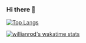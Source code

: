 ### Hi there 👋

<!--
**mastapetz/mastapetz** is a ✨ _special_ ✨ repository because its `README.md` (this file) appears on your GitHub profile.

Here are some ideas to get you started:

- 🔭 I’m currently working on ...
- 🌱 I’m currently learning ...
- 👯 I’m looking to collaborate on ...
- 🤔 I’m looking for help with ...
- 💬 Ask me about ...
- 📫 How to reach me: ...
- 😄 Pronouns: ...
- ⚡ Fun fact: ...

<a href="https://wakatime.com"><img src="https://wakatime.com/share/@f78dd70d-7695-497c-8efc-56142091062b/5c64b541-4bb7-4157-886d-45e968c152a5.png" /></a>
-->

[![Top Langs](https://github-readme-stats.vercel.app/api/top-langs/?username=mastapetz&hide=python&layout=compact&theme=gotham)](https://github.com/anuraghazra/github-readme-stats)

[![willianrod's wakatime stats](https://github-readme-stats.vercel.app/api/wakatime?username=mastapetz&layout=compact&theme=gotham)](https://github.com/anuraghazra/github-readme-stats)
